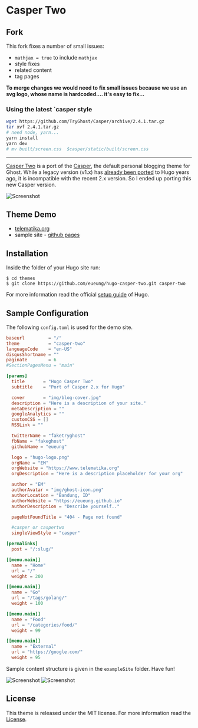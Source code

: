 # Casper Two

## Fork
This fork fixes a number of small issues:
- `mathjax = true` to include `mathjax`
- style fixes
- related content
- tag pages

**To merge changes we would need to fix small issues because we use an svg logo, whose name is hardcoded.... it's easy to fix...**

### Using the latest `casper style
```bash
wget https://github.com/TryGhost/Casper/archive/2.4.1.tar.gz
tar xvf 2.4.1.tar.gz
# need node, yarn...
yarn install
yarn dev
# mv built/screen.css  $casper/static/built/screen.css
```

---

[Casper Two](https://github.com/eueung/hugo-casper-two) is a port of the [Casper](https://github.com/TryGhost/Casper), the default personal blogging theme for Ghost. While a legacy version (v1.x) has [already been ported](https://github.com/vjeantet/hugo-theme-casper) to Hugo years ago, it is incompatible with the recent 2.x version. So I ended up porting this new Casper version. 

![Screenshot](https://raw.githubusercontent.com/eueung/hugo-casper-two/master/images/screenshot.png)

## Theme Demo

- [telematika.org](https://telematika.org/)
- sample site - [github pages](https://eueung.github.io/hugo-casper-two/)

## Installation

Inside the folder of your Hugo site run:

    $ cd themes
    $ git clone https://github.com/eueung/hugo-casper-two.git casper-two

For more information read the official [setup guide](//gohugo.io/overview/installing/) of Hugo.

## Sample Configuration

The following `config.toml` is used for the demo site. 

```toml
baseurl         = "/"
theme           = "casper-two"
languageCode    = "en-US"
disqusShortname = ""
paginate        = 6
#SectionPagesMenu = "main"

[params]
  title       = "Hugo Casper Two"
  subtitle    = "Port of Casper 2.x for Hugo"

  cover       = "img/blog-cover.jpg"
  description = "Here is a description of your site."
  metaDescription = ""
  googleAnalytics = ""
  customCSS = []
  RSSLink = ""

  twitterName = "faketryghost"
  fbName = "fakeghost"
  githubName = "eueung"

  logo = "hugo-logo.png"
  orgName = "EM"
  orgWebsite = "https://www.telematika.org"
  orgDescription = "Here is a description placeholder for your org"

  author = "EM"
  authorAvatar = "img/ghost-icon.png"
  authorLocation = "Bandung, ID"
  authorWebsite = "https://eueung.github.io"
  authorDescription = "Describe yourself.."

  pageNotFoundTitle = "404 - Page not found"

  #casper or caspertwo
  singleViewStyle = "casper"

[permalinks]
  post = "/:slug/"

[[menu.main]]
  name = "Home"
  url = "/"
  weight = 200

[[menu.main]]
  name = "Go"
  url = "/tags/golang/"
  weight = 100

[[menu.main]]
  name = "Food"
  url = "/categories/food/"
  weight = 99

[[menu.main]]
  name = "External"
  url = "https://google.com/"
  weight = 95
```

Sample content structure is given in the `exampleSite` folder. Have fun!

![Screenshot](https://raw.githubusercontent.com/eueung/hugo-casper-two/master/images/telematika1.jpg)
![Screenshot](https://raw.githubusercontent.com/eueung/hugo-casper-two/master/images/telematika2.jpg)

## License

This theme is released under the MIT license. For more information read the [License](//github.com/eueung/hugo-casper-two/blob/master/LICENSE.md).


